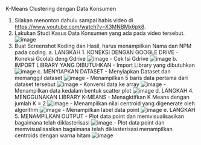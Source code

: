 K-Means Clustering dengan Data Konsumen
1.	Silakan menonton dahulu sampai habis video di https://www.youtube.com/watch?v=X3MNBMx6pk8.
2.	Lakukan Studi Kasus Data Konsumen yang ada pada video tersebut.
    ![image](https://github.com/user-attachments/assets/fd59cee5-ae26-4a4e-be96-5932a2539e7f)
3. Buat Screenshot Koding dan Hasil, harus menampilkan Nama dan NPM pada coding.
   a. LANGKAH 1. KONEKSI DENGAN GOOGLE DRIVE
       - Koneksi Gcolab deng Gdrive
         ![image](https://github.com/user-attachments/assets/09f72fb5-eb84-4050-be46-d5a1bae05de2)
       - Cek Isi Gdrive
         ![image](https://github.com/user-attachments/assets/176b6162-dbdf-4df3-9be2-a8f034a90459)
   b. IMPORT LIBRARY YANG DIBUTUHKAN
        - Import Library yang dibutuhkan
           ![image](https://github.com/user-attachments/assets/1f2235ec-6dc3-4ae5-85cd-c1a21d0d4e2a)
    c.	MENYIAPKAN DATASET
        - Menyiapkan Dataset dan memanggil dataset
           ![image](https://github.com/user-attachments/assets/1f3192c9-1acc-4a5c-bf16-a585c725a45c)
        - Menampilkan 5 baris data pertama dari dataset tersebut
           ![image](https://github.com/user-attachments/assets/70e81b51-3577-4201-ab38-a94c523187fe)
        - Konversi data ke array
           ![image](https://github.com/user-attachments/assets/a87a253e-312c-4a48-bc74-5b366e430803)
        - Menampilkan data kedalam bentuk scatter plot
           ![image](https://github.com/user-attachments/assets/f5ed4df2-9e98-4117-a7e9-35ba8a24b809)
    d.	LANGKAH 4. MENGGUNAKAN LIBRARY K-MEANS
        - Menagktifkan K Means dengan jumlah K = 2
           ![image](https://github.com/user-attachments/assets/6ebd6b24-9bbd-4ebd-8bee-415923fa54b9)
        - Menampilkan nilai centroid yang digenerate oleh algorithm
           ![image](https://github.com/user-attachments/assets/f27dea00-6bd9-4e8c-9a00-612f19782598)
        - Menampilkan label data point
           ![image](https://github.com/user-attachments/assets/b3f9a97f-7eff-47e7-8acd-a8509f3c0a1e)
    e.	LANGKAH 5. MENAMPILKAN OUTPUT
        - Plot data point dan memvisualisasikan bagaimana telah diklasterisasi
           ![image](https://github.com/user-attachments/assets/8d33df25-5bb7-4d71-b8e8-420762f0dbbf)
        - Plot data point dan memvisualisasikan bagaimana telah diklasterisasi menampilkan centroids dengan warna hitam
           ![image](https://github.com/user-attachments/assets/37e7d8b3-0672-4897-bda6-d3023ddb3280)
